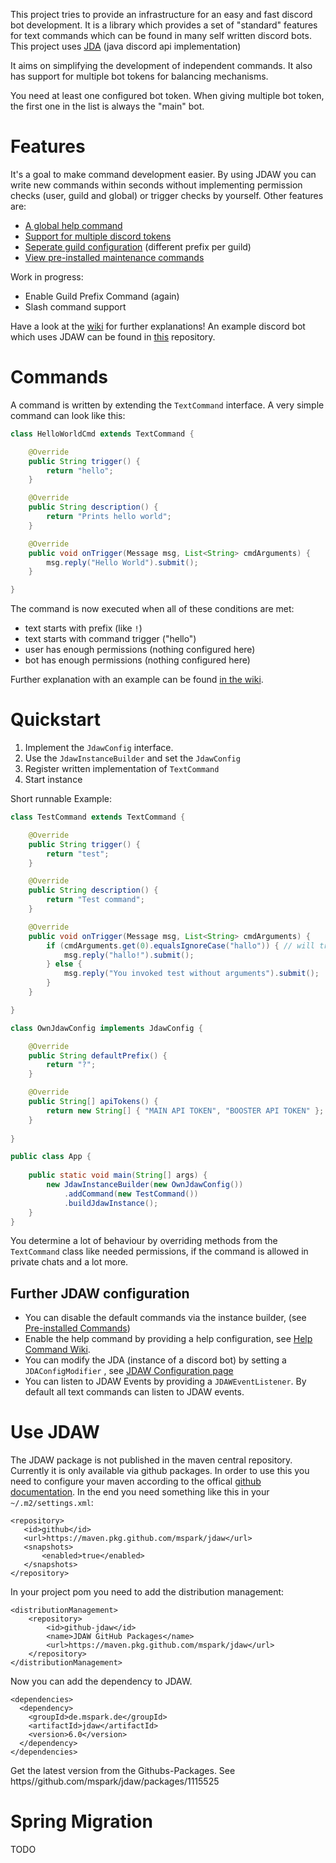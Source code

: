 This project tries to provide an infrastructure for an easy and fast discord bot development. It is a library which provides a set of "standard" features for text commands which can be found in many self written discord bots.
This project uses [JDA](https://github.com/DV8FromTheWorld/JDA) (java discord api implementation)

It aims on simplifying the development of independent commands. It also has support for multiple bot tokens for balancing mechanisms.

You need at least one configured bot token. When giving multiple bot token, the first one in the list is always the "main" bot. 

# Features
It's a goal to make command development easier. By using JDAW you can write new commands within seconds without implementing permission checks (user, guild and global) or trigger checks by yourself. Other features are:

* [A global help command](../../wiki/Help-Command)
* [Support for multiple discord tokens](../../Command-Balancing)
* [Seperate guild configuration](../../wiki/Multiguild-Support) (different prefix per guild)
* [View pre-installed maintenance commands](../../wiki/Preinstalled-Commands)

Work in progress:
* Enable Guild Prefix Command (again)
* Slash command support

Have a look at the [wiki](../../wiki) for further explanations!
An example discord bot which uses JDAW can be found in [this](https://github.com/mspark/example-jdaw) repository. 

# Commands

A command is written by extending the `TextCommand` interface. A very simple command can look like this:

```java
class HelloWorldCmd extends TextCommand {

    @Override
    public String trigger() {
        return "hello";
    }

    @Override
    public String description() {
        return "Prints hello world";
    }

    @Override
    public void onTrigger(Message msg, List<String> cmdArguments) {
        msg.reply("Hello World").submit();        
    }

}
```

The command is now executed when all of these conditions are met:
* text starts with prefix (like `!`)
* text starts with command trigger ("hello")
* user has enough permissions (nothing configured here)
* bot has enough permissions (nothing configured here)

Further explanation with an example can be found [in the wiki](../../wiki/Writing-Commands). 

# Quickstart
1. Implement the `JdawConfig` interface. 
2. Use the `JdawInstanceBuilder` and set the `JdawConfig`
3. Register written implementation of `TextCommand`
4. Start instance


Short runnable Example:

```java
class TestCommand extends TextCommand {

    @Override
    public String trigger() {
        return "test";
    }

    @Override
    public String description() {
        return "Test command";
    }

    @Override
    public void onTrigger(Message msg, List<String> cmdArguments) {
        if (cmdArguments.get(0).equalsIgnoreCase("hallo")) { // will trigger on ?test hallo
            msg.reply("hallo!").submit();
        } else {
            msg.reply("You invoked test without arguments").submit();
        }
    }

}

class OwnJdawConfig implements JdawConfig {

    @Override
    public String defaultPrefix() {
        return "?";
    }

    @Override
    public String[] apiTokens() {
        return new String[] { "MAIN API TOKEN", "BOOSTER API TOKEN" };
    }
    
}

public class App {
    
    public static void main(String[] args) {
        new JdawInstanceBuilder(new OwnJdawConfig())
            .addCommand(new TestCommand())
            .buildJdawInstance();
    }
}
```

You determine a lot of behaviour by overriding methods from the `TextCommand` class like needed permissions, if the command is allowed in private chats and a lot more. 


## Further JDAW configuration

- You can disable the default commands via the instance builder, (see [Pre-installed Commands](../../wiki/Preinstalled-Commands))
- Enable the help command by providing a help configuration, see [Help Command Wiki](../../wiki/Help-Command). 
- You can modify the JDA (instance of a discord bot) by setting a `JDAConfigModifier` , see [JDAW Configuration page](../../wiki/JDAW-Configuration)
- You can listen to JDAW Events by providing a `JDAWEventListener`. By default all text commands can listen to JDAW events.

# Use JDAW
The JDAW package is not published in the maven central repository. Currently it is only available via github packages. In order to use this you need to configure your maven according to the offical [github documentation](https://docs.github.com/en/packages/working-with-a-github-packages-registry/working-with-the-apache-maven-registry#authenticating-with-a-personal-access-token). In the end you need something like this in your `~/.m2/settings.xml`:

```
<repository>
   <id>github</id>
   <url>https://maven.pkg.github.com/mspark/jdaw</url>
   <snapshots>
       <enabled>true</enabled>
   </snapshots>
</repository>
```


In your project pom you need to add the distribution management: 

```
<distributionManagement>
	<repository>
		<id>github-jdaw</id>
		<name>JDAW GitHub Packages</name>
		<url>https://maven.pkg.github.com/mspark/jdaw</url>
	</repository>
</distributionManagement>
```

Now you can add the dependency to JDAW.

```
<dependencies>
  <dependency>
    <groupId>de.mspark.de</groupId>
    <artifactId>jdaw</artifactId>
    <version>6.0</version>
  </dependency>
</dependencies>

```
Get the latest version from the Githubs-Packages. See https//github.com/mspark/jdaw/packages/1115525

# Spring Migration
TODO
